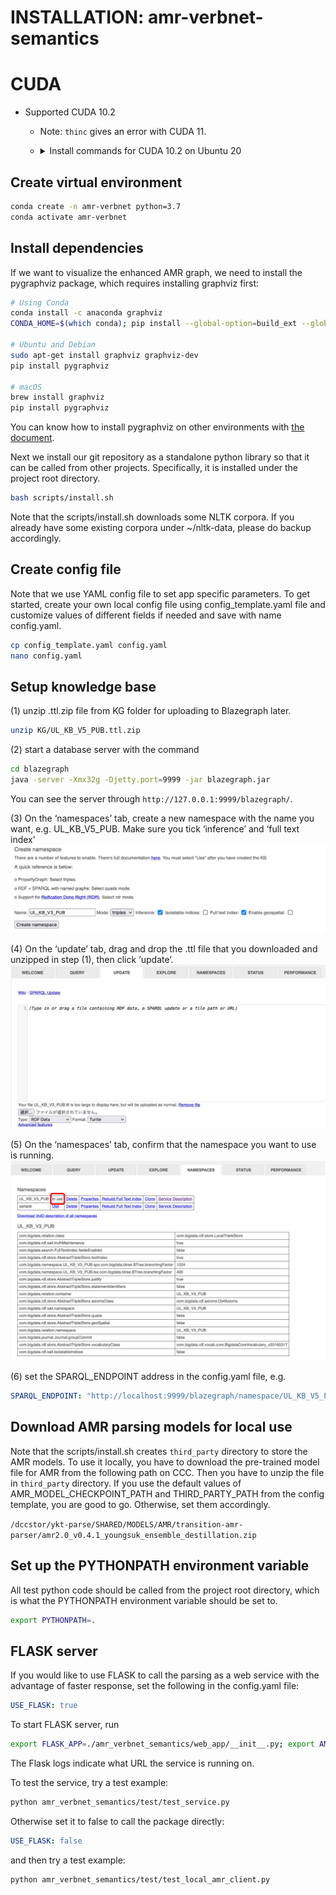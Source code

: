 # INSTALLATION: amr-verbnet-semantics

# CUDA

- Supported CUDA 10.2
  - Note: `thinc` gives an error with CUDA 11.
  - <details><summary>Install commands for CUDA 10.2 on Ubuntu 20</summary><div>
  
    ```bash
    # download toolkit from https://developer.nvidia.com/cuda-10.2-download-archive
    # download cudnn from https://developer.nvidia.com/rdp/cudnn-archive#a-collapse830-102
    
    # set gcc-9 priority
    sudo update-alternatives --install /usr/bin/gcc gcc /usr/bin/gcc-9 90
    sudo update-alternatives --install /usr/bin/g++ g++ /usr/bin/g++-9 90
    
    # install gcc-7
    sudo apt-get install gcc-7 g++-7
    sudo update-alternatives --install /usr/bin/gcc gcc /usr/bin/gcc-7 100
    sudo update-alternatives --install /usr/bin/g++ g++ /usr/bin/g++-7 100
    
    # install cuda
    sudo sh cuda_10.2.89_440.33.01_linux.run
   
    # add these paths in .bashrc
    nano ~/.bashrc
    # export LD_LIBRARY_PATH=/usr/local/cuda-10.2/lib64:$LD_LIBRARY_PATH
    # export PATH=/usr/local/cuda-10.2/bin:$PATH
    
    # install cudnn
    sudo dpkg -i cudnn-local-repo-ubuntu1804-8.3.1.22_1.0-1_amd64.deb
   
    # check cuda version
    nvcc --version
     
    # if you want to decrease the priority for gcc-7
    sudo update-alternatives --install /usr/bin/gcc gcc /usr/bin/gcc-7 70
    sudo update-alternatives --install /usr/bin/g++ g++ /usr/bin/g++-7 70
    ```
    </div></details>

## Create virtual environment

```bash
conda create -n amr-verbnet python=3.7
conda activate amr-verbnet
```

## Install dependencies
If we want to visualize the enhanced AMR graph, we need to install the pygraphviz package, which requires installing graphviz first:

```bash
# Using Conda
conda install -c anaconda graphviz
CONDA_HOME=$(which conda); pip install --global-option=build_ext --global-option="-I{$CONDA_HOME}/envs/amr-verbnet/include" --global-option="-L{$CONDA_HOME}/envs/amr-verbnet/lib" --global-option="-R{$CONDA_HOME}/envs/amr-verbnet/lib" pygraphviz

# Ubuntu and Debian
sudo apt-get install graphviz graphviz-dev
pip install pygraphviz

# macOS
brew install graphviz
pip install pygraphviz
```

You can know how to install pygraphviz on other environments with 
[the document](https://pygraphviz.github.io/documentation/stable/install.html).

Next we install our git repository as a standalone python library so that it can be called from other projects. Specifically, it is installed under the project root directory.
```bash
bash scripts/install.sh
```
Note that the scripts/install.sh downloads some NLTK corpora. If you already have some existing corpora under ~/nltk-data, please do backup accordingly.

## Create config file
Note that we use YAML config file to set app specific parameters. To get started, create your own local config file using config_template.yaml file and customize values of different fields if needed and save with name config.yaml.

```bash
cp config_template.yaml config.yaml
nano config.yaml
```

## Setup knowledge base
(1) unzip .ttl.zip file from KG folder for uploading to Blazegraph later.

```bash
unzip KG/UL_KB_V5_PUB.ttl.zip
```

(2) start a database server with the command

```bash
cd blazegraph
java -server -Xmx32g -Djetty.port=9999 -jar blazegraph.jar
```

You can see the server through `http://127.0.0.1:9999/blazegraph/`. 

(3) On the ‘namespaces’ tab, create a new namespace with the name you want, e.g. UL_KB_V5_PUB. Make sure you tick ‘inference’ and ‘full text index’  
<img src="./assets/blazegraph_install_1.jpg">

(4) On the ‘update’ tab, drag and drop the .ttl file that you downloaded and unzipped in step (1), then click ‘update’.
<img src="./assets/blazegraph_install_2.jpg">

(5) On the ‘namespaces’ tab, confirm that the namespace you want to use is running. 
<img src="./assets/blazegraph_install_3.jpg">

(6) set the SPARQL_ENDPOINT address in the config.yaml file, e.g.

```yaml
SPARQL_ENDPOINT: "http://localhost:9999/blazegraph/namespace/UL_KB_V5_PUB"
```

## Download AMR parsing models for local use
Note that the scripts/install.sh creates `third_party` directory to store the AMR models. To use it locally, you have to download the pre-trained model file for AMR from the following path on CCC. Then you have to unzip the file in `third_party` directory. If you use the default values of AMR_MODEL_CHECKPOINT_PATH and THIRD_PARTY_PATH from the config template, you are good to go. Otherwise, set them accordingly.
 
`/dccstor/ykt-parse/SHARED/MODELS/AMR/transition-amr-parser/amr2.0_v0.4.1_youngsuk_ensemble_destillation.zip`

## Set up the PYTHONPATH environment variable
All test python code should be called from the project root directory, which is what the PYTHONPATH environment variable should be set to.

```bash
export PYTHONPATH=.
```

## FLASK server
If you would like to use FLASK to call the parsing as a web service with the advantage of faster response, set the following in the config.yaml file:

```yaml
USE_FLASK: true
```

To start FLASK server, run

```bash
export FLASK_APP=./amr_verbnet_semantics/web_app/__init__.py; export AMR_LOCAL_SERVICE_PORT=5000; python -m flask run --host=0.0.0.0 --port=5000
```

The Flask logs indicate what URL the service is running on.

To test the service, try a test example:

```bash
python amr_verbnet_semantics/test/test_service.py
```

Otherwise set it to false to call the package directly:

```yaml
USE_FLASK: false
```

and then try a test example:

```bash
python amr_verbnet_semantics/test/test_local_amr_client.py
```
